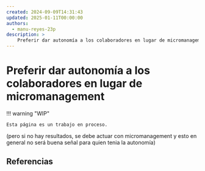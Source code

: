 ```yaml
---
created: 2024-09-09T14:31:43
updated: 2025-01-11T00:00:00
authors:
  - manu-reyes-23p
description: >
    Preferir dar autonomía a los colaboradores en lugar de micromanagement.
---
```


# Preferir dar autonomía a los colaboradores en lugar de micromanagement

!!! warning "WIP"

    Esta página es un trabajo en proceso.

(pero si no hay resultados, se debe actuar con micromanagement y esto en general no será buena señal para quien tenia la autonomía)

## Referencias
